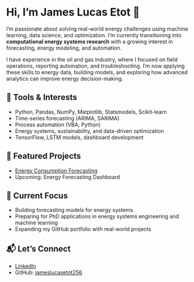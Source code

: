 # Hi, I’m James Lucas Etot 👋

I’m passionate about solving real-world energy challenges using machine learning, data science, and optimization. I’m currently transitioning into **computational energy systems research** with a growing interest in forecasting, energy modeling, and automation.

I have experience in the oil and gas industry, where I focused on field operations, reporting automation, and troubleshooting. I’m now applying these skills to energy data, building models, and exploring how advanced analytics can improve energy decision-making.

## 🔧 Tools & Interests
- Python, Pandas, NumPy, Matplotlib, Statsmodels, Scikit-learn
- Time-series forecasting (ARIMA, SARIMA)
- Process automation (VBA, Python)
- Energy systems, sustainability, and data-driven optimization
- TensorFlow, LSTM models, dashboard development

## 📂 Featured Projects
- [Energy Consumption Forecasting](https://github.com/jameslucasetot256/energy-consumption-forecasting)
- Upcoming: Energy Forecasting Dashboard

## 🚀 Current Focus
- Building forecasting models for energy systems
- Preparing for PhD applications in energy systems engineering and machine learning
- Expanding my GitHub portfolio with real-world projects

## 📬 Let’s Connect
- [LinkedIn](www.linkedin.com/in/james-lucas-etot-pmp-01b707124)  
- GitHub: [jameslucasetot256](https://github.com/jameslucasetot256)
